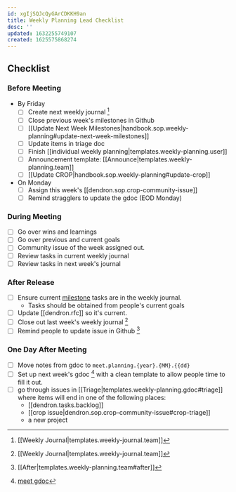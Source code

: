 ```yaml
---
id: xgIjSQJcQyGArCDKKH9an
title: Weekly Planning Lead Checklist
desc: ''
updated: 1632255749107
created: 1625575868274
---
```


## Checklist

### Before Meeting
- By Friday
  - [ ] Create next weekly journal [^1]
  - [ ] Close previous week's milestones in Github
  - [ ] [[Update Next Week Milestones|handbook.sop.weekly-planning#update-next-week-milestones]]
  - [ ] Update items in triage doc
  - [ ] Finish [[individual weekly planning|templates.weekly-planning.user]]
  - [ ] Announcement template: [[Announce|templates.weekly-planning.team]]
  - [ ] [[Update CROP|handbook.sop.weekly-planning#update-crop]]
- On Monday
  - [ ] Assign this week's [[dendron.sop.crop-community-issue]]
  - [ ] Remind stragglers to update the gdoc (EOD Monday)

### During Meeting
- [ ] Go over wins and learnings
- [ ] Go over previous and current goals
- [ ] Community issue of the week assigned out.
- [ ] Review tasks in current weekly journal
- [ ] Review tasks in next week's journal 

### After Release
  <!-- We'll automate this process, right now, not worth doing-->
- [ ] Ensure current [milestone](https://github.com/dendronhq/dendron/milestones) tasks are in the weekly journal.
  - Tasks should be obtained from people's current goals
- [ ] Update [[dendron.rfc]] so it's current.
- [ ] Close out last week's weekly journal [^1]
- [ ] Remind people to update issue in Github [^2] 

### One Day After Meeting
- [ ] Move notes from gdoc to `meet.planning.{year}.{MM}.{{dd}`
- [ ] Set up next week's gdoc [^meet-gdoc] with a clean template to allow people time to fill it out.
- [ ] go through issues in [[Triage|templates.weekly-planning.gdoc#triage]] where items will end in one of the following places:
    - [[dendron.tasks.backlog]]
    - [[crop issue|dendron.sop.crop-community-issue#crop-triage]]
    - a new project

[^meet-gdoc]: [meet gdoc](https://docs.google.com/document/d/1GEZfMMHLmz5AIvGoZrjM24TL7r_XjlmuerjEa2L9Pmo/edit#)
[^1]: [[Weekly Journal|templates.weekly-journal.team]] 
[^2]: [[After|templates.weekly-planning.team#after]]
